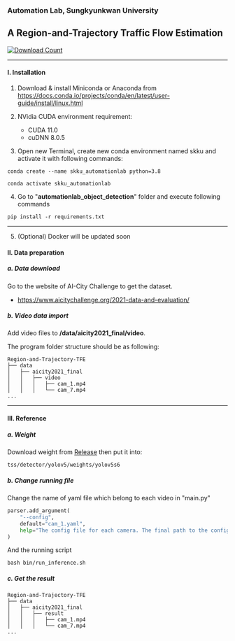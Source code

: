 ### Automation Lab, Sungkyunkwan University

## A Region-and-Trajectory Traffic Flow Estimation 

[![Download Count](https://img.shields.io/github/downloads/SKKU-AutoLab-VSW/RnT-TFE/total.svg?style=for-the-badge)](https://github.com/SKKU-AutoLab-VSW/RnT-TFE/releases)

---

#### I. Installation

1. Download & install Miniconda or Anaconda from https://docs.conda.io/projects/conda/en/latest/user-guide/install/linux.html


2. NVidia CUDA environment requirement:
    * CUDA 11.0
    * cuDNN 8.0.5


3. Open new Terminal, create new conda environment named skku and activate it with following commands:
```shell
conda create --name skku_automationlab python=3.8

conda activate skku_automationlab
```

4. Go to "**automationlab_object_detection**" folder and execute following commands
```shell
pip install -r requirements.txt
```
---

5. (Optional) Docker will be updated soon

#### II. Data preparation

##### a. Data download

Go to the website of AI-City Challenge to get the dataset.

- https://www.aicitychallenge.org/2021-data-and-evaluation/

##### b. Video data import

Add video files to **/data/aicity2021_final/video**.
   
The program folder structure should be as following:

```
Region-and-Trajectory-TFE
├── data
│   ├── aicity2021_final
│   │   ├── video
│   │   │   ├── cam_1.mp4
│   │   │   └── cam_7.mp4
...
```

---

#### III. Reference

##### a. Weight 

Download weight from [Release](https://github.com/SKKU-AutoLab-VSW/Region-and-Trajectory-TFE/releases/tag/v1.0.0-alpha) then put it into:
```
tss/detector/yolov5/weights/yolov5s6
```

##### b. Change running file

Change the name of yaml file which belong to each video in "main.py"

```python
parser.add_argument(
	"--config",
	default="cam_1.yaml",
	help="The config file for each camera. The final path to the config file is: TSS/data/[dataset]/configs/[config]/"
)
```

And the running script

```shell
bash bin/run_inference.sh
```

##### c. Get the result

```
Region-and-Trajectory-TFE
├── data
│   ├── aicity2021_final
│   │   ├── result
│   │   │   ├── cam_1.mp4
│   │   │   └── cam_7.mp4
...
```
